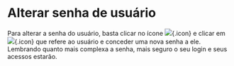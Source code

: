 # Alterar senha de usuário

Para alterar a senha do usuário, basta clicar no ícone ![](https://static.zenerp.app.br/icons//system/security/user.svg){.icon} e clicar em ![](https://static.zenerp.app.br/icons/action-more-tr.svg){.icon} que refere ao usuário e conceder uma nova senha a ele.
Lembrando quanto mais complexa a senha, mais seguro o seu login e seus acessos estarão.